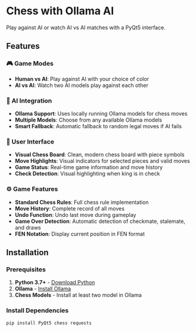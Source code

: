 # Chess with Ollama AI

 Play against AI or watch AI vs AI matches with a PyQt5 interface.

## Features

### 🎮 Game Modes
- **Human vs AI**: Play against AI with your choice of color
- **AI vs AI**: Watch two AI models play against each other

### 🤖 AI Integration
- **Ollama Support**: Uses locally running Ollama models for chess moves
- **Multiple Models**: Choose from any available Ollama models
- **Smart Fallback**: Automatic fallback to random legal moves if AI fails

### 🎨 User Interface
- **Visual Chess Board**: Clean, modern chess board with piece symbols
- **Move Highlights**: Visual indicators for selected pieces and valid moves
- **Game Status**: Real-time game information and move history
- **Check Detection**: Visual highlighting when king is in check

### ⚙️ Game Features
- **Standard Chess Rules**: Full chess rule implementation
- **Move History**: Complete record of all moves
- **Undo Function**: Undo last move during gameplay
- **Game Over Detection**: Automatic detection of checkmate, stalemate, and draws
- **FEN Notation**: Display current position in FEN format

## Installation

### Prerequisites

1. **Python 3.7+** - [Download Python](https://www.python.org/downloads/)
2. **Ollama** - [Install Ollama](https://ollama.ai/)
3. **Chess Models** - Install at least two model in Ollama

### Install Dependencies

```bash
pip install PyQt5 chess requests
